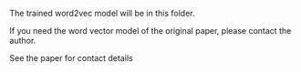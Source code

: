 The trained word2vec model will be in this folder. 

If you need the word vector model of the original paper, please contact the author. 

See the paper for contact details
